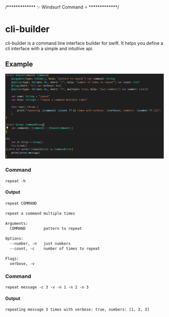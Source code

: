 /*************  ✨ Windsurf Command ⭐  *************/
# cli-builder

cli-builder is a command line interface builder for swift. It helps you define a cli interface with a simple and intuitive api.

## Example

![img](screenshots/cli.png)

### Command
```
repeat -h
```
#### Output
```
repeat COMMAND

repeat a command multiple times

Arguments:
  COMMAND        pattern to repeat

Options:
  --number, -n   just numbers
  --count, -c    number of times to repeat

Flags:
  verbose, -v
```

### Command
```
repeat message -c 3 -v -n 1 -n 2 -n 3
```
#### Output
```
repeating message 3 times with verbose: true, numbers: [1, 2, 3]
```